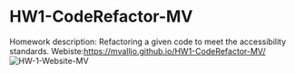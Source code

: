 # HW1-CodeRefactor-MV
Homework description: Refactoring a given code to meet the accessibility standards.
Webiste:https://mvalljo.github.io/HW1-CodeRefactor-MV/
![HW-1-Website-MV](https://user-images.githubusercontent.com/86633258/127729611-55018437-ace3-45d0-aab1-a23b3d2de7ad.PNG)

